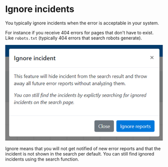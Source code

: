 Ignore incidents
================

You typically ignore incidents when the error is acceptable in your system.

For instance if you receive 404 errors for pages that don't have to exist. Like `robots.txt` (typically 404 errors that search robots generate).

![](ignore.png)

Ignore means that you will not get notified of new error reports and that the incident is not shown in the search per default.
You can still find ignored incidents using the search function.
